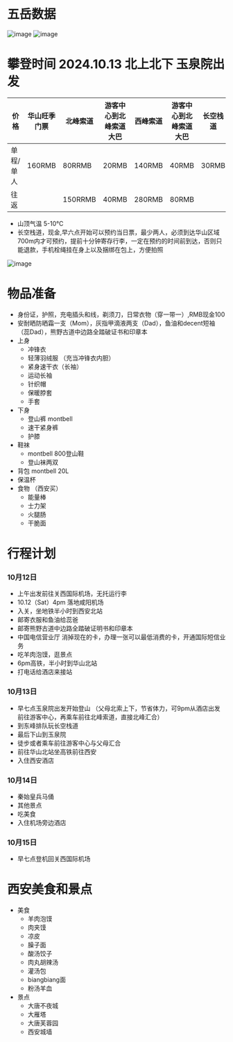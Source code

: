 # 五岳数据

![image](https://github.com/user-attachments/assets/5c2eadb0-0827-43fb-bb3d-7e6e83eb2f1b)
![image](https://github.com/user-attachments/assets/538072fc-6988-4ba2-9c54-d94c6f481215)

# 攀登时间 2024.10.13 北上北下 玉泉院出发

| 价格 | 华山旺季门票 | 北峰索道 | 游客中心到北峰索道大巴 | 西峰索道 | 游客中心到北峰索道大巴 | 长空栈道 |
| --- | --- | --- | --- | --- | --- | --- |
| 单程/单人 | 160RMB | 80RRMB | 20RMB | 140RMB | 40RMB | 30RMB |
| 往返 | | 150RRMB | 40RMB | 280RMB | 80RMB | |

- 山顶气温 5-10℃
- 长空栈道，现金,早六点开始可以预约当日票，最少两人，必须到达华山区域700m内才可预约，提前十分钟寄存行李，一定在预约的时间前到达，否则只能退款，手机栓绳挂在身上以及捆绑在包上，方便拍照
  
![image](https://github.com/user-attachments/assets/77bd007f-6461-4153-b437-83a341b66fb2)

# 物品准备
- 身份证，护照，充电插头和线，剃须刀，日常衣物（穿一带一）,RMB现金100
- 安耐晒防晒霜一支（Mom），灰指甲滴液两支（Dad），鱼油和decent短袖（蕊Dad），熊野古道中边路全踏破证书和印章本
- 上身
  - 冲锋衣
  - 轻薄羽绒服 （充当冲锋衣内胆）
  - 紧身速干衣（长袖）
  - 运动长袖
  - 针织帽
  - 保暖脖套
  - 手套
- 下身
  - 登山裤 montbell
  - 速干紧身裤
  - 护膝
- 鞋袜
  - montbell 800登山鞋
  - 登山袜两双
- 背包 montbell 20L
- 保温杯
- 食物 （西安买）
  - 能量棒
  - 士力架
  - 火腿肠
  - 干脆面

# 行程计划
### 10月12日
- 上午出发前往关西国际机场，无托运行李
- 10.12（Sat）4pm 落地咸阳机场
- 入关，坐地铁半小时到西安北站
- 邮寄衣服和鱼油给蕊爸
- 邮寄熊野古道中边路全踏破证明书和印章本
- 中国电信营业厅 消掉现在的卡，办理一张可以最低消费的卡，开通国际短信业务
- 吃羊肉泡馍，逛景点
- 6pm高铁，半小时到华山北站
- 打电话给酒店来接站
### 10月13日
- 早七点玉泉院出发开始登山 （父母北索上下，节省体力，可9pm从酒店出发前往游客中心，再乘车前往北峰索道，直接北峰汇合）
- 到东峰排队玩长空栈道
- 最后下山到玉泉院
- 徒步或者乘车前往游客中心与父母汇合
- 前往华山北站坐高铁前往西安
- 入住西安酒店
### 10月14日
- 秦始皇兵马俑
- 其他景点
- 吃美食
- 入住机场旁边酒店
### 10月15日
- 早七点登机回关西国际机场

# 西安美食和景点
- 美食
  - 羊肉泡馍
  - 肉夹馍
  - 凉皮
  - 臊子面
  - 酸汤饺子
  - 肉丸胡辣汤
  - 灌汤包
  - biangbiang面
  - 粉汤羊血
- 景点
  - 大唐不夜城
  - 大雁塔
  - 大唐芙蓉园
  - 西安城墙       
